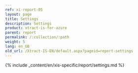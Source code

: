 ```yaml
---
ref: xi-report-05
layout: page
title: Settings
description: Settings
product: xtract-is-for-azure
parent: report
permalink: /:collection/:path
weight: 5
lang: en_GB
old_url: /Xtract-IS-EN/default.aspx?pageid=report-settings
---
```

{% include _content/en/xis-specific/report/settings.md %}
